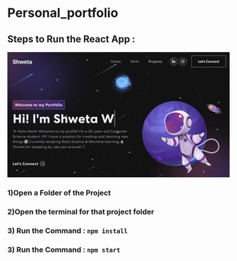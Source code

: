 # Personal_portfolio
## Steps to Run the React App :

<img width="1266" alt="Screen Shot 2022-06-19 at 2 18 18 PM" src="port.png">

### 1)Open a Folder of the Project 
### 2)Open the terminal for that project folder 
### 3) Run the Command :  `npm install`
### 3) Run the Command :  `npm start`
